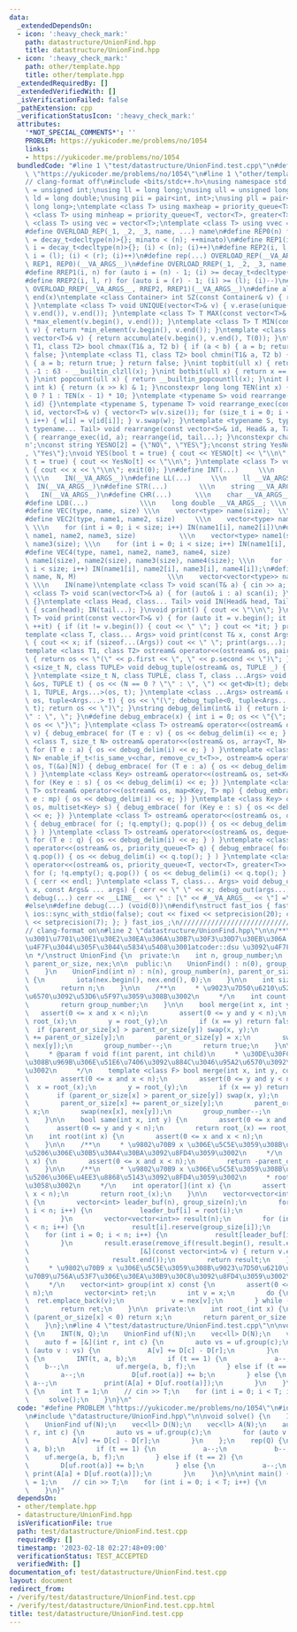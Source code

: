```yaml
---
data:
  _extendedDependsOn:
  - icon: ':heavy_check_mark:'
    path: datastructure/UnionFind.hpp
    title: datastructure/UnionFind.hpp
  - icon: ':heavy_check_mark:'
    path: other/template.hpp
    title: other/template.hpp
  _extendedRequiredBy: []
  _extendedVerifiedWith: []
  _isVerificationFailed: false
  _pathExtension: cpp
  _verificationStatusIcon: ':heavy_check_mark:'
  attributes:
    '*NOT_SPECIAL_COMMENTS*': ''
    PROBLEM: https://yukicoder.me/problems/no/1054
    links:
    - https://yukicoder.me/problems/no/1054
  bundledCode: "#line 1 \"test/datastructure/UnionFind.test.cpp\"\n#define PROBLEM\
    \ \"https://yukicoder.me/problems/no/1054\"\n#line 1 \"other/template.hpp\"\n\
    // clang-format off\n#include <bits/stdc++.h>\nusing namespace std;\nusing uint\
    \ = unsigned int;\nusing ll = long long;\nusing ull = unsigned long long;\nusing\
    \ ld = long double;\nusing pii = pair<int, int>;\nusing pll = pair<long long,\
    \ long long>;\ntemplate <class T> using maxheap = priority_queue<T>;\ntemplate\
    \ <class T> using minheap = priority_queue<T, vector<T>, greater<T>>;\ntemplate\
    \ <class T> using vec = vector<T>;\ntemplate <class T> using vvec = vector<vector<T>>;\n\
    #define OVERLOAD_REP(_1, _2, _3, name, ...) name\n#define REP0(n) for (auto minato\
    \ = decay_t<decltype(n)>{}; minato < (n); ++minato)\n#define REP1(i, n) for (auto\
    \ i = decay_t<decltype(n)>{}; (i) < (n); (i)++)\n#define REP2(i, l, r) for (auto\
    \ i = (l); (i) < (r); (i)++)\n#define rep(...) OVERLOAD_REP(__VA_ARGS__, REP2,\
    \ REP1, REP0)(__VA_ARGS__)\n#define OVERLOAD_RREP(_1, _2, _3, name, ...) name\n\
    #define RREP1(i, n) for (auto i = (n) - 1; (i) >= decay_t<decltype(n)>{}; (i)--)\n\
    #define RREP2(i, l, r) for (auto i = (r) - 1; (i) >= (l); (i)--)\n#define rrep(...)\
    \ OVERLOAD_RREP(__VA_ARGS__, RREP2, RREP1)(__VA_ARGS__)\n#define all(x) begin(x),\
    \ end(x)\ntemplate <class Container> int SZ(const Container& v) { return int(v.size());\
    \ }\ntemplate <class T> void UNIQUE(vector<T>& v) { v.erase(unique(v.begin(),\
    \ v.end()), v.end()); }\ntemplate <class T> T MAX(const vector<T>& v) { return\
    \ *max_element(v.begin(), v.end()); }\ntemplate <class T> T MIN(const vector<T>&\
    \ v) { return *min_element(v.begin(), v.end()); }\ntemplate <class T> T SUM(const\
    \ vector<T>& v) { return accumulate(v.begin(), v.end(), T(0)); }\ntemplate <class\
    \ T1, class T2> bool chmax(T1& a, T2 b) { if (a < b) { a = b; return true; } return\
    \ false; }\ntemplate <class T1, class T2> bool chmin(T1& a, T2 b) { if (a > b)\
    \ { a = b; return true; } return false; }\nint topbit(ull x) { return x == 0 ?\
    \ -1 : 63 - __builtin_clzll(x); }\nint botbit(ull x) { return x == 0 ? 64 : __builtin_ctzll(x);\
    \ }\nint popcount(ull x) { return __builtin_popcountll(x); }\nint kthbit(ull x,\
    \ int k) { return (x >> k) & 1; }\nconstexpr long long TEN(int x) { return x ==\
    \ 0 ? 1 : TEN(x - 1) * 10; }\ntemplate <typename S> void rearrange(const vector<S>&\
    \ id) {}\ntemplate <typename S, typename T> void rearrange_exec(const vector<S>&\
    \ id, vector<T>& v) { vector<T> w(v.size()); for (size_t i = 0; i < id.size();\
    \ i++) { w[i] = v[id[i]]; } v.swap(w); }\ntemplate <typename S, typename Head,\
    \ typename... Tail> void rearrange(const vector<S>& id, Head& a, Tail& ...tail)\
    \ { rearrange_exec(id, a); rearrange(id, tail...); }\nconstexpr char ln = '\\\
    n';\nconst string YESNO[2] = {\"NO\", \"YES\"};\nconst string YesNo[2] = {\"No\"\
    , \"Yes\"};\nvoid YES(bool t = true) { cout << YESNO[t] << \"\\n\"; }\nvoid Yes(bool\
    \ t = true) { cout << YesNo[t] << \"\\n\"; }\ntemplate <class T> void drop(T x)\
    \ { cout << x << \"\\n\"; exit(0); }\n#define INT(...)     \\\n    int __VA_ARGS__;\
    \ \\\n    IN(__VA_ARGS__)\n#define LL(...)     \\\n    ll __VA_ARGS__; \\\n  \
    \  IN(__VA_ARGS__)\n#define STR(...)        \\\n    string __VA_ARGS__; \\\n \
    \   IN(__VA_ARGS__)\n#define CHR(...)      \\\n    char __VA_ARGS__; \\\n    IN(__VA_ARGS__)\n\
    #define LDB(...)             \\\n    long double __VA_ARGS__; \\\n    IN(__VA_ARGS__)\n\
    #define VEC(type, name, size) \\\n    vector<type> name(size);  \\\n    IN(name)\n\
    #define VEC2(type, name1, name2, size)     \\\n    vector<type> name1(size), name2(size);\
    \ \\\n    for (int i = 0; i < size; i++) IN(name1[i], name2[i])\n#define VEC3(type,\
    \ name1, name2, name3, size)           \\\n    vector<type> name1(size), name2(size),\
    \ name3(size); \\\n    for (int i = 0; i < size; i++) IN(name1[i], name2[i], name3[i])\n\
    #define VEC4(type, name1, name2, name3, name4, size)                 \\\n    vector<type>\
    \ name1(size), name2(size), name3(size), name4(size); \\\n    for (int i = 0;\
    \ i < size; i++) IN(name1[i], name2[i], name3[i], name4[i]);\n#define VV(type,\
    \ name, N, M)                       \\\n    vector<vector<type>> name(N, vector<type>(M));\
    \ \\\n    IN(name)\ntemplate <class T> void scan(T& a) { cin >> a; }\ntemplate\
    \ <class T> void scan(vector<T>& a) { for (auto& i : a) scan(i); }\nvoid IN()\
    \ {}\ntemplate <class Head, class... Tail> void IN(Head& head, Tail&... tail)\
    \ { scan(head); IN(tail...); }\nvoid print() { cout << \"\\n\"; }\ntemplate <class\
    \ T> void print(const vector<T>& v) { for (auto it = v.begin(); it != v.end();\
    \ ++it) { if (it != v.begin()) { cout << \" \"; } cout << *it; } print(); }\n\
    template <class T, class... Args> void print(const T& x, const Args& ... args)\
    \ { cout << x; if (sizeof...(Args)) cout << \" \"; print(args...); }\n#ifdef MINATO_LOCAL\n\
    template <class T1, class T2> ostream& operator<<(ostream& os, pair<T1, T2> p)\
    \ { return os << \"(\" << p.first << \", \" << p.second << \")\"; }\ntemplate\
    \ <size_t N, class TUPLE> void debug_tuple(ostream& os, TUPLE _) { (void)os; (void)_;\
    \ }\ntemplate <size_t N, class TUPLE, class T, class ...Args> void debug_tuple(ostream\
    \ &os, TUPLE t) { os << (N == 0 ? \"\" : \", \") << get<N>(t); debug_tuple<N +\
    \ 1, TUPLE, Args...>(os, t); }\ntemplate <class ...Args> ostream& operator<<(ostream&\
    \ os, tuple<Args...> t) { os << \"(\"; debug_tuple<0, tuple<Args...>, Args...>(os,\
    \ t); return os << \")\"; }\nstring debug_delim(int& i) { return i++ == 0 ? \"\
    \" : \", \"; }\n#define debug_embrace(x) { int i = 0; os << \"{\";  { x } return\
    \ os << \"}\"; }\ntemplate <class T> ostream& operator<<(ostream& os, vector<T>\
    \ v) { debug_embrace( for (T e : v) { os << debug_delim(i) << e; } ) }\ntemplate\
    \ <class T, size_t N> ostream& operator<<(ostream& os, array<T, N> a) { debug_embrace(\
    \ for (T e : a) { os << debug_delim(i) << e; } ) }\ntemplate <class T, size_t\
    \ N> enable_if_t<!is_same_v<char, remove_cv_t<T>>, ostream>& operator<<(ostream&\
    \ os, T(&a)[N]) { debug_embrace( for (T e : a) { os << debug_delim(i) << e; }\
    \ ) }\ntemplate <class Key> ostream& operator<<(ostream& os, set<Key> s) { debug_embrace(\
    \ for (Key e : s) { os << debug_delim(i) << e; }) }\ntemplate <class Key, class\
    \ T> ostream& operator<<(ostream& os, map<Key, T> mp) { debug_embrace( for (auto\
    \ e : mp) { os << debug_delim(i) << e; }) }\ntemplate <class Key> ostream& operator<<(ostream&\
    \ os, multiset<Key> s) { debug_embrace( for (Key e : s) { os << debug_delim(i)\
    \ << e; }) }\ntemplate <class T> ostream& operator<<(ostream& os, queue<T> q)\
    \ { debug_embrace( for (; !q.empty(); q.pop()) { os << debug_delim(i) << q.front();\
    \ } ) }\ntemplate <class T> ostream& operator<<(ostream& os, deque<T> q) { debug_embrace(\
    \ for (T e : q) { os << debug_delim(i) << e; } ) }\ntemplate <class T> ostream&\
    \ operator<<(ostream& os, priority_queue<T> q) { debug_embrace( for (; !q.empty();\
    \ q.pop()) { os << debug_delim(i) << q.top(); } ) }\ntemplate <class T> ostream&\
    \ operator<<(ostream& os, priority_queue<T, vector<T>, greater<T>> q) { debug_embrace(\
    \ for (; !q.empty(); q.pop()) { os << debug_delim(i) << q.top(); } ) }\nvoid debug_out()\
    \ { cerr << endl; }\ntemplate <class T, class... Args> void debug_out(const T&\
    \ x, const Args& ... args) { cerr << \" \" << x; debug_out(args...); }\n#define\
    \ debug(...) cerr << __LINE__ << \" : [\" << #__VA_ARGS__ << \"] =\", debug_out(__VA_ARGS__)\n\
    #else\n#define debug(...) (void(0))\n#endif\nstruct fast_ios { fast_ios() { cin.tie(nullptr);\
    \ ios::sync_with_stdio(false); cout << fixed << setprecision(20); cerr << fixed\
    \ << setprecision(7); }; } fast_ios_;\n///////////////////////////////////////////////////////////////////////////////////////////////////////////////////////////////////////////////////////////////////////////////////////////\n\
    // clang-format on\n#line 2 \"datastructure/UnionFind.hpp\"\n\n/**\n * \u9AD8\u901F\
    \u3001\u7701\u30E1\u30E2\u30EA\u306A\u30B7\u30F3\u30D7\u30EB\u306A UnionFind \u3092\
    \u4F7F\u3044\u305F\u3044\u5834\u5408\u3001atcoder::dsu \u3092\u4F7F\u3046\u3002\
    \n */\nstruct UnionFind {\n  private:\n    int n, group_number;\n    vector<int>\
    \ parent_or_size, nex;\n\n  public:\n    UnionFind() : n(0), group_number(0) {\n\
    \    }\n    UnionFind(int n) : n(n), group_number(n), parent_or_size(n, -1), nex(n)\
    \ {\n        iota(nex.begin(), nex.end(), 0);\n    }\n\n    int size() const {\n\
    \        return n;\n    }\n\n    /**\n     * \u9023\u7D50\u6210\u5206\u306E\u500B\
    \u6570\u3092\u53D6\u5F97\u3059\u308B\u3002\n     */\n    int count() const {\n\
    \        return group_number;\n    }\n\n    bool merge(int x, int y) {\n     \
    \   assert(0 <= x and x < n);\n        assert(0 <= y and y < n);\n        x =\
    \ root_(x);\n        y = root_(y);\n        if (x == y) return false;\n      \
    \  if (parent_or_size[x] > parent_or_size[y]) swap(x, y);\n        parent_or_size[x]\
    \ += parent_or_size[y];\n        parent_or_size[y] = x;\n        swap(nex[x],\
    \ nex[y]);\n        group_number--;\n        return true;\n    }\n\n    /**\n\
    \     * @param f void f(int parent, int child)\n     * \u30DE\u30FC\u30B8\u3059\
    \u308B\u969B\u306E\u51E6\u7406\u3092\u884C\u3046\u95A2\u6570\u3092\u6E21\u3059\
    \u3002\n     */\n    template <class F> bool merge(int x, int y, const F& f) {\n\
    \        assert(0 <= x and x < n);\n        assert(0 <= y and y < n);\n      \
    \  x = root_(x);\n        y = root_(y);\n        if (x == y) return false;\n \
    \       if (parent_or_size[x] > parent_or_size[y]) swap(x, y);\n        f(x, y);\n\
    \        parent_or_size[x] += parent_or_size[y];\n        parent_or_size[y] =\
    \ x;\n        swap(nex[x], nex[y]);\n        group_number--;\n        return true;\n\
    \    }\n\n    bool same(int x, int y) {\n        assert(0 <= x and x < n);\n \
    \       assert(0 <= y and y < n);\n        return root_(x) == root_(y);\n    }\n\
    \n    int root(int x) {\n        assert(0 <= x and x < n);\n        return root_(x);\n\
    \    }\n\n    /**\n     * \u9802\u70B9 x \u306E\u5C5E\u3059\u308B\u9023\u7D50\u6210\
    \u5206\u306E\u30B5\u30A4\u30BA\u3092\u8FD4\u3059\u3002\n     */\n    int size(int\
    \ x) {\n        assert(0 <= x and x < n);\n        return -parent_or_size[root_(x)];\n\
    \    }\n\n    /**\n     * \u9802\u70B9 x \u306E\u5C5E\u3059\u308B\u9023\u7D50\u6210\
    \u5206\u306E\u4EE3\u8868\u5143\u3092\u8FD4\u3059\u3002\n     * root(x) \u3068\u540C\
    \u3058\u3002\n     */\n    int operator[](int x) {\n        assert(0 <= x and\
    \ x < n);\n        return root_(x);\n    }\n\n    vector<vector<int>> groups()\
    \ {\n        vector<int> leader_buf(n), group_size(n);\n        for (int i = 0;\
    \ i < n; i++) {\n            leader_buf[i] = root(i);\n            group_size[leader_buf[i]]++;\n\
    \        }\n        vector<vector<int>> result(n);\n        for (int i = 0; i\
    \ < n; i++) {\n            result[i].reserve(group_size[i]);\n        }\n    \
    \    for (int i = 0; i < n; i++) {\n            result[leader_buf[i]].push_back(i);\n\
    \        }\n        result.erase(remove_if(result.begin(), result.end(),\n   \
    \                            [&](const vector<int>& v) { return v.empty(); }),\n\
    \                     result.end());\n        return result;\n    }\n\n    /**\n\
    \     * \u9802\u70B9 x \u306E\u5C5E\u3059\u308B\u9023\u7D50\u6210\u5206\u306E\u9802\
    \u70B9\u756A\u53F7\u306E\u30EA\u30B9\u30C8\u3092\u8FD4\u3059\u3002\n     * O(size(x))\n\
    \     */\n    vector<int> group(int x) const {\n        assert(0 <= x and x <\
    \ n);\n        vector<int> ret;\n        int v = x;\n        do {\n          \
    \  ret.emplace_back(v);\n            v = nex[v];\n        } while (v != x);\n\
    \        return ret;\n    }\n\n  private:\n    int root_(int x) {\n        if\
    \ (parent_or_size[x] < 0) return x;\n        return parent_or_size[x] = root_(parent_or_size[x]);\n\
    \    }\n};\n#line 4 \"test/datastructure/UnionFind.test.cpp\"\n\nvoid solve()\
    \ {\n    INT(N, Q);\n    UnionFind uf(N);\n    vec<ll> D(N);\n    vec<ll> A(N);\n\
    \    auto f = [&](int r, int c) {\n        auto vs = uf.group(c);\n        for\
    \ (auto v : vs) {\n            A[v] += D[c] - D[r];\n        }\n    };\n    rep(Q)\
    \ {\n        INT(t, a, b);\n        if (t == 1) {\n            a--;\n        \
    \    b--;\n            uf.merge(a, b, f);\n        } else if (t == 2) {\n    \
    \        a--;\n            D[uf.root(a)] += b;\n        } else {\n           \
    \ a--;\n            print(A[a] + D[uf.root(a)]);\n        }\n    }\n}\n\nint main()\
    \ {\n    int T = 1;\n    // cin >> T;\n    for (int i = 0; i < T; i++) {\n   \
    \     solve();\n    }\n}\n"
  code: "#define PROBLEM \"https://yukicoder.me/problems/no/1054\"\n#include \"other/template.hpp\"\
    \n#include \"datastructure/UnionFind.hpp\"\n\nvoid solve() {\n    INT(N, Q);\n\
    \    UnionFind uf(N);\n    vec<ll> D(N);\n    vec<ll> A(N);\n    auto f = [&](int\
    \ r, int c) {\n        auto vs = uf.group(c);\n        for (auto v : vs) {\n \
    \           A[v] += D[c] - D[r];\n        }\n    };\n    rep(Q) {\n        INT(t,\
    \ a, b);\n        if (t == 1) {\n            a--;\n            b--;\n        \
    \    uf.merge(a, b, f);\n        } else if (t == 2) {\n            a--;\n    \
    \        D[uf.root(a)] += b;\n        } else {\n            a--;\n           \
    \ print(A[a] + D[uf.root(a)]);\n        }\n    }\n}\n\nint main() {\n    int T\
    \ = 1;\n    // cin >> T;\n    for (int i = 0; i < T; i++) {\n        solve();\n\
    \    }\n}"
  dependsOn:
  - other/template.hpp
  - datastructure/UnionFind.hpp
  isVerificationFile: true
  path: test/datastructure/UnionFind.test.cpp
  requiredBy: []
  timestamp: '2023-02-18 02:27:48+09:00'
  verificationStatus: TEST_ACCEPTED
  verifiedWith: []
documentation_of: test/datastructure/UnionFind.test.cpp
layout: document
redirect_from:
- /verify/test/datastructure/UnionFind.test.cpp
- /verify/test/datastructure/UnionFind.test.cpp.html
title: test/datastructure/UnionFind.test.cpp
---
```

